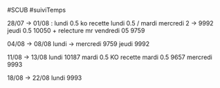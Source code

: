 #SCUB 
#suiviTemps

28/07 -> 01/08 :
lundi 0.5 ko recette
lundi 0.5 / mardi mercredi 2 -> 9992
jeudi 0.5 10050 + relecture mr
vendredi 05 9759

04/08 -> 08/08
lundi -> mercredi 9759
jeudi 9992

11/08 -> 13/08
lundi 10187
mardi 0.5 KO recette
mardi 0.5 9657
mercredi 9993

18/08 -> 22/08
lundi 9993
